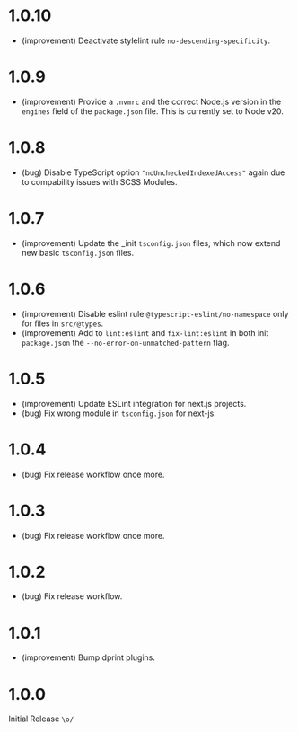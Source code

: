 1.0.10
=====

* (improvement) Deactivate stylelint rule `no-descending-specificity`.


1.0.9
=====

* (improvement) Provide a `.nvmrc` and the correct Node.js version in the `engines` field of the `package.json` file. This is currently set to Node v20.


1.0.8
=====

* (bug) Disable TypeScript option `"noUncheckedIndexedAccess"` again due to compability issues with SCSS Modules.


1.0.7
=====

* (improvement) Update the _init `tsconfig.json` files, which now extend new basic `tsconfig.json` files.


1.0.6
=====

* (improvement) Disable eslint rule `@typescript-eslint/no-namespace` only for files in `src/@types`.
* (improvement) Add to `lint:eslint` and `fix-lint:eslint` in both init `package.json` the `--no-error-on-unmatched-pattern` flag.


1.0.5
=====

* (improvement) Update ESLint integration for next.js projects.
* (bug) Fix wrong module in `tsconfig.json` for next-js.


1.0.4
=====

* (bug) Fix release workflow once more.


1.0.3
=====

* (bug) Fix release workflow once more.


1.0.2
=====

* (bug) Fix release workflow.


1.0.1
=====

* (improvement) Bump dprint plugins.


1.0.0
=====

Initial Release `\o/`

